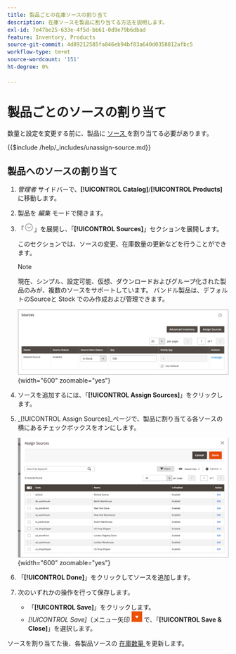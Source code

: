 ```yaml
---
title: 製品ごとの在庫ソースの割り当て
description: 在庫ソースを製品に割り当てる方法を説明します。
exl-id: 7e47be25-633e-4f5d-bb61-0d9e79b6dbad
feature: Inventory, Products
source-git-commit: 4d89212585fa846eb94bf83a640d0358812afbc5
workflow-type: tm+mt
source-wordcount: '151'
ht-degree: 0%

---
```


# 製品ごとのソースの割り当て

数量と設定を変更する前に、製品に [ ソース ](sources-manage.md) を割り当てる必要があります。

{{$include /help/_includes/unassign-source.md}}

## 製品へのソースの割り当て

1. _管理者_ サイドバーで、**[!UICONTROL Catalog]**/**[!UICONTROL Products]** に移動します。

1. 製品を _編集_ モードで開きます。

1. 「![ 展開セレクター ](../assets/icon-display-expand.png)」を展開し、「**[!UICONTROL Sources]**」セクションを展開します。

   このセクションでは、ソースの変更、在庫数量の更新などを行うことができます。

   >[!NOTE]
   >
   >現在、シンプル、設定可能、仮想、ダウンロードおよびグループ化された製品のみが、複数のソースをサポートしています。 バンドル製品は、デフォルトのSourceと Stock でのみ作成および管理できます。

   ![ 製品ソースセクション ](assets/inventory-product-sources-before.png){width="600" zoomable="yes"}

1. ソースを追加するには、「**[!UICONTROL Assign Sources]**」をクリックします。

1. _[!UICONTROL Assign Sources]_ページで、製品に割り当てる各ソースの横にあるチェックボックスをオンにします。

   ![Product - ソースの割り当て ](assets/inventory-product-assign-sources.png){width="600" zoomable="yes"}

1. 「**[!UICONTROL Done]**」をクリックしてソースを追加します。

1. 次のいずれかの操作を行って保存します。

   - 「**[!UICONTROL Save]**」をクリックします。
   - _[!UICONTROL Save]_（メニュー矢印 ![ メニュー ](../assets/icon-menu-down-arrow-red.png) で、「**[!UICONTROL Save & Close]**」を選択します。

ソースを割り当てた後、各製品ソースの [ 在庫数量 ](quantities-assign-per-product.md) を更新します。
